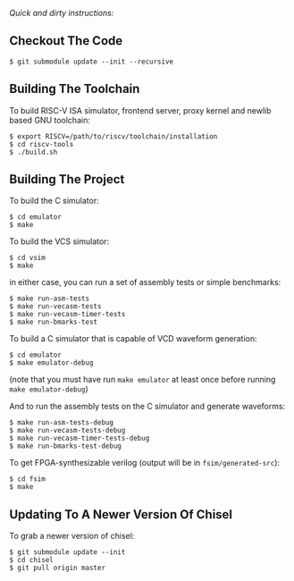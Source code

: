 _Quick and dirty instructions:_

Checkout The Code
-----------------

    $ git submodule update --init --recursive


Building The Toolchain
----------------------

To build RISC-V ISA simulator, frontend server, proxy kernel and newlib based GNU toolchain:

    $ export RISCV=/path/to/riscv/toolchain/installation
    $ cd riscv-tools
    $ ./build.sh


Building The Project
--------------------

To build the C simulator:

    $ cd emulator
    $ make

To build the VCS simulator:

    $ cd vsim
    $ make

in either case, you can run a set of assembly tests or simple benchmarks:

    $ make run-asm-tests
    $ make run-vecasm-tests
    $ make run-vecasm-timer-tests
    $ make run-bmarks-test

To build a C simulator that is capable of VCD waveform generation:

    $ cd emulator
    $ make emulator-debug

(note that you must have run `make emulator` at least once before
running `make emulator-debug`)

And to run the assembly tests on the C simulator and generate waveforms:

    $ make run-asm-tests-debug
    $ make run-vecasm-tests-debug
    $ make run-vecasm-timer-tests-debug
    $ make run-bmarks-test-debug

To get FPGA-synthesizable verilog (output will be in `fsim/generated-src`):

    $ cd fsim
    $ make


Updating To A Newer Version Of Chisel
-------------------------------------

To grab a newer version of chisel:

    $ git submodule update --init
    $ cd chisel
    $ git pull origin master
